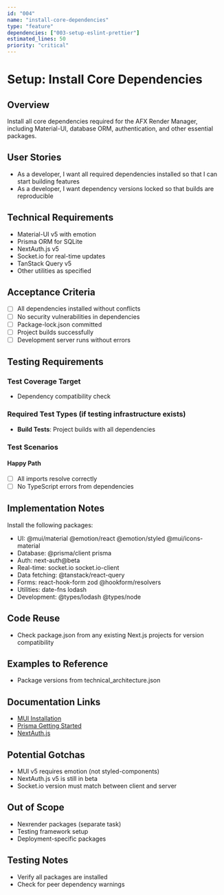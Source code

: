 ```yaml
---
id: "004"
name: "install-core-dependencies"
type: "feature"
dependencies: ["003-setup-eslint-prettier"]
estimated_lines: 50
priority: "critical"
---
```


# Setup: Install Core Dependencies

## Overview
Install all core dependencies required for the AFX Render Manager, including Material-UI, database ORM, authentication, and other essential packages.

## User Stories
- As a developer, I want all required dependencies installed so that I can start building features
- As a developer, I want dependency versions locked so that builds are reproducible

## Technical Requirements
- Material-UI v5 with emotion
- Prisma ORM for SQLite
- NextAuth.js v5
- Socket.io for real-time updates
- TanStack Query v5
- Other utilities as specified

## Acceptance Criteria
- [ ] All dependencies installed without conflicts
- [ ] No security vulnerabilities in dependencies
- [ ] Package-lock.json committed
- [ ] Project builds successfully
- [ ] Development server runs without errors

## Testing Requirements

### Test Coverage Target
- Dependency compatibility check

### Required Test Types (if testing infrastructure exists)
- **Build Tests**: Project builds with all dependencies

### Test Scenarios
#### Happy Path
- [ ] All imports resolve correctly
- [ ] No TypeScript errors from dependencies

## Implementation Notes
Install the following packages:
- UI: @mui/material @emotion/react @emotion/styled @mui/icons-material
- Database: @prisma/client prisma
- Auth: next-auth@beta
- Real-time: socket.io socket.io-client
- Data fetching: @tanstack/react-query
- Forms: react-hook-form zod @hookform/resolvers
- Utilities: date-fns lodash
- Development: @types/lodash @types/node

## Code Reuse
- Check package.json from any existing Next.js projects for version compatibility

## Examples to Reference
- Package versions from technical_architecture.json

## Documentation Links
- [MUI Installation](https://mui.com/material-ui/getting-started/installation/)
- [Prisma Getting Started](https://www.prisma.io/docs/getting-started)
- [NextAuth.js](https://authjs.dev/)

## Potential Gotchas
- MUI v5 requires emotion (not styled-components)
- NextAuth.js v5 is still in beta
- Socket.io version must match between client and server

## Out of Scope
- Nexrender packages (separate task)
- Testing framework setup
- Deployment-specific packages

## Testing Notes
- Verify all packages are installed
- Check for peer dependency warnings